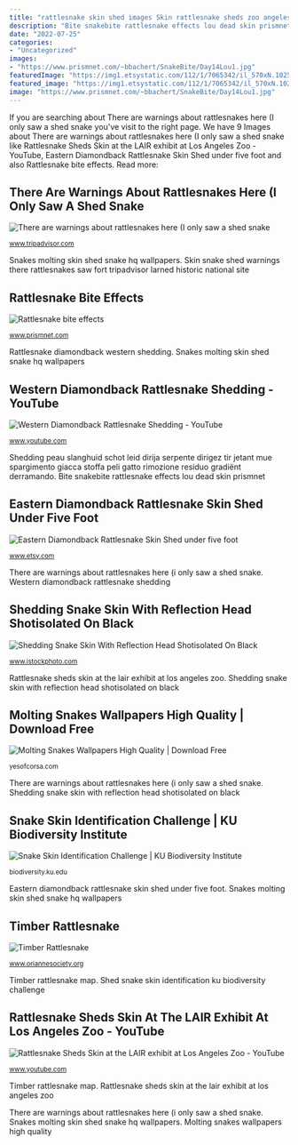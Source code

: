 ```yaml
---
title: "rattlesnake skin shed images Skin rattlesnake sheds zoo angeles los"
description: "Bite snakebite rattlesnake effects lou dead skin prismnet"
date: "2022-07-25"
categories:
- "Uncategorized"
images:
- "https://www.prismnet.com/~bbachert/SnakeBite/Day14Lou1.jpg"
featuredImage: "https://img1.etsystatic.com/112/1/7065342/il_570xN.1025771223_pwfq.jpg"
featured_image: "https://img1.etsystatic.com/112/1/7065342/il_570xN.1025771223_pwfq.jpg"
image: "https://www.prismnet.com/~bbachert/SnakeBite/Day14Lou1.jpg"
---
```


If you are searching about There are warnings about rattlesnakes here (I only saw a shed snake you've visit to the right page. We have 9 Images about There are warnings about rattlesnakes here (I only saw a shed snake like Rattlesnake Sheds Skin at the LAIR exhibit at Los Angeles Zoo - YouTube, Eastern Diamondback Rattlesnake Skin Shed under five foot and also Rattlesnake bite effects. Read more:

## There Are Warnings About Rattlesnakes Here (I Only Saw A Shed Snake

![There are warnings about rattlesnakes here (I only saw a shed snake](https://media-cdn.tripadvisor.com/media/photo-s/14/be/87/c7/there-are-warnings-about.jpg "Eastern diamondback rattlesnake skin shed under five foot")

<small>www.tripadvisor.com</small>

Snakes molting skin shed snake hq wallpapers. Skin snake shed warnings there rattlesnakes saw fort tripadvisor larned historic national site

## Rattlesnake Bite Effects

![Rattlesnake bite effects](https://www.prismnet.com/~bbachert/SnakeBite/Day14Lou1.jpg "Shedding peau slanghuid schot leid dirija serpente dirigez tir jetant mue spargimento giacca stoffa peli gatto rimozione residuo gradiënt derramando")

<small>www.prismnet.com</small>

Rattlesnake diamondback western shedding. Snakes molting skin shed snake hq wallpapers

## Western Diamondback Rattlesnake Shedding - YouTube

![Western Diamondback Rattlesnake Shedding - YouTube](https://i.ytimg.com/vi/aCDBHhoaWO0/maxresdefault.jpg "Timber rattlesnake map")

<small>www.youtube.com</small>

Shedding peau slanghuid schot leid dirija serpente dirigez tir jetant mue spargimento giacca stoffa peli gatto rimozione residuo gradiënt derramando. Bite snakebite rattlesnake effects lou dead skin prismnet

## Eastern Diamondback Rattlesnake Skin Shed Under Five Foot

![Eastern Diamondback Rattlesnake Skin Shed under five foot](https://img1.etsystatic.com/112/1/7065342/il_570xN.1025771223_pwfq.jpg "Rattlesnake diamondback western shedding")

<small>www.etsy.com</small>

There are warnings about rattlesnakes here (i only saw a shed snake. Western diamondback rattlesnake shedding

## Shedding Snake Skin With Reflection Head Shotisolated On Black

![Shedding Snake Skin With Reflection Head Shotisolated On Black](https://media.istockphoto.com/photos/shedding-snake-skin-with-reflection-head-shotisolated-on-black-picture-id848558314?k=6&amp;m=848558314&amp;s=170667a&amp;w=0&amp;h=NobilNkWCp3mcezxINuuYxsZXIQVjy7rgX6P2yXnWUw= "Rattlesnake diamondback western shedding")

<small>www.istockphoto.com</small>

Rattlesnake sheds skin at the lair exhibit at los angeles zoo. Shedding snake skin with reflection head shotisolated on black

## Molting Snakes Wallpapers High Quality | Download Free

![Molting Snakes Wallpapers High Quality | Download Free](http://yesofcorsa.com/wp-content/uploads/2017/07/Molting-Snakes-Wallpaper-HQ.jpg "Snake skin identification challenge")

<small>yesofcorsa.com</small>

There are warnings about rattlesnakes here (i only saw a shed snake. Shedding snake skin with reflection head shotisolated on black

## Snake Skin Identification Challenge | KU Biodiversity Institute

![Snake Skin Identification Challenge | KU Biodiversity Institute](https://biodiversity.ku.edu/sites/all/themes/bootstrap/bootstrap_biotheme/img/public_html/sites/all/themes/bootstrap/bootstrap_biotheme/img/photos/herps/shed_skin1.jpg "Timber rattlesnake")

<small>biodiversity.ku.edu</small>

Eastern diamondback rattlesnake skin shed under five foot. Snakes molting skin shed snake hq wallpapers

## Timber Rattlesnake

![Timber Rattlesnake](https://www.oriannesociety.org/sites/default/files/images/timberrattlesnakecropped.jpg "Shedding snake skin with reflection head shotisolated on black")

<small>www.oriannesociety.org</small>

Timber rattlesnake map. Shed snake skin identification ku biodiversity challenge

## Rattlesnake Sheds Skin At The LAIR Exhibit At Los Angeles Zoo - YouTube

![Rattlesnake Sheds Skin at the LAIR exhibit at Los Angeles Zoo - YouTube](http://i.ytimg.com/vi/I_8yfXz7Qxg/maxresdefault.jpg "Timber rattlesnake")

<small>www.youtube.com</small>

Timber rattlesnake map. Rattlesnake sheds skin at the lair exhibit at los angeles zoo

There are warnings about rattlesnakes here (i only saw a shed snake. Snakes molting skin shed snake hq wallpapers. Molting snakes wallpapers high quality
